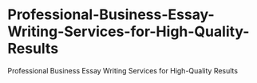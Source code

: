 # Professional-Business-Essay-Writing-Services-for-High-Quality-Results
Professional Business Essay Writing Services for High-Quality Results
